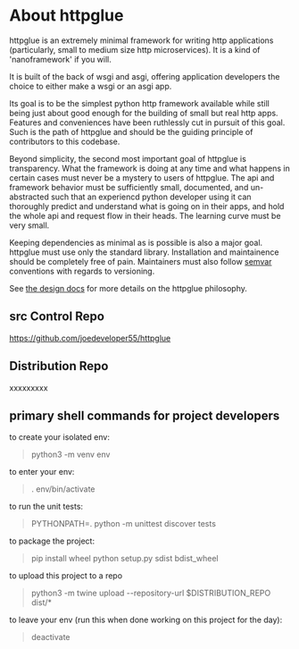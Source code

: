 # About httpglue

httpglue is an extremely minimal framework for writing http applications (particularly, small to medium size http microservices). It is a kind of 'nanoframework' if you will.

It is built of the back of wsgi and asgi, offering application developers the choice to either make a wsgi or an asgi app.

Its goal is to be the simplest python http framework available while still being just about good enough for the building of small but real http apps. Features and conveniences have been ruthlessly cut in pursuit of this goal. Such is the path of httpglue and should be the guiding principle of contributors to this codebase.

Beyond simplicity, the second most important goal of httpglue is transparency. What the framework is doing at any time and what happens in certain cases must never be a mystery to users of httpglue. The api and framework behavior must be sufficiently small, documented, and un-abstracted such that an experiencd python developer using it can thoroughly predict and understand what is going on in their apps, and hold the whole api and request flow in their heads. The learning curve must be very small.

Keeping dependencies as minimal as is possible is also a major goal. httpglue must use only the standard library. Installation and maintainence should be completely free of pain. Maintainers must also follow [semvar](https://semver.org/) conventions with regards to versioning.

See [the design docs](https://github.com/joedeveloper55/httpglue/blob/master/DESIGN.md) for more details on the httpglue philosophy.

## src Control Repo

https://github.com/joedeveloper55/httpglue

## Distribution Repo

xxxxxxxxx

## primary shell commands for project developers

to create your isolated env:
> python3 -m venv env

to enter your env:
> . env/bin/activate

to run the unit tests:
> PYTHONPATH=. python -m unittest discover tests

to package the project:
> pip install wheel
> python setup.py sdist bdist_wheel

to upload this project to a repo
> python3 -m twine upload --repository-url $DISTRIBUTION_REPO dist/*

to leave your env (run this when done working on this project for the day):
> deactivate
